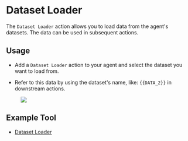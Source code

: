 # Dataset Loader

The `Dataset Loader` action allows you to load data from the agent's datasets. The data can be used in subsequent actions.

## Usage

* Add a `Dataset Loader` action to your agent and select the dataset you want to load from.


* Refer to this data by using the dataset's name, like: `{{DATA_2}}` in downstream actions.


<figure><img src="../../../../images/dataset-loader.png"></figure>

## Example Tool

<!-- We provide example tools to help you understand the usage of actions. -->

* [Dataset Loader](https://rebyte.ai/p/21b2295005587a5375d8/callable/fa56c8cf3f2080ef08d4/editor)
